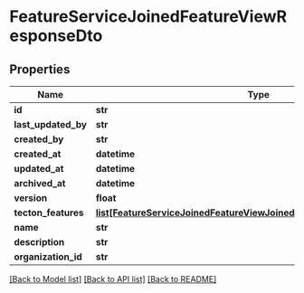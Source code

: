# FeatureServiceJoinedFeatureViewResponseDto

## Properties
Name | Type | Description | Notes
------------ | ------------- | ------------- | -------------
**id** | **str** |  | [optional] 
**last_updated_by** | **str** |  | [optional] 
**created_by** | **str** |  | [optional] 
**created_at** | **datetime** |  | [optional] 
**updated_at** | **datetime** |  | [optional] 
**archived_at** | **datetime** |  | [optional] 
**version** | **float** |  | [optional] 
**tecton_features** | [**list[FeatureServiceJoinedFeatureViewJoinedTectonFeatureResponseDto]**](FeatureServiceJoinedFeatureViewJoinedTectonFeatureResponseDto.md) |  | [optional] 
**name** | **str** |  | 
**description** | **str** |  | [optional] 
**organization_id** | **str** |  | 

[[Back to Model list]](../README.md#documentation-for-models) [[Back to API list]](../README.md#documentation-for-api-endpoints) [[Back to README]](../README.md)

